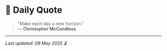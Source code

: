 # 📜 Daily Quote

> "Make each day a new horizon."  
> — **Christopher McCandless**

---

_Last updated: 09 May 2025 ⏳_
